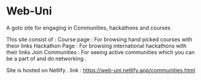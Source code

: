 # Web-Uni
A goto site for engaging in Communities, hackathons and courses

This site consist of : 
Course page : For browsing hand picked courses with theor links
Hackathon Page : For browsing international hackathons with their links
Join Communities : For seeing active communities which you can be a part of and do networking .

Site is hosted on Netlify .
link : https://web-uni.netlify.app/communities.html
